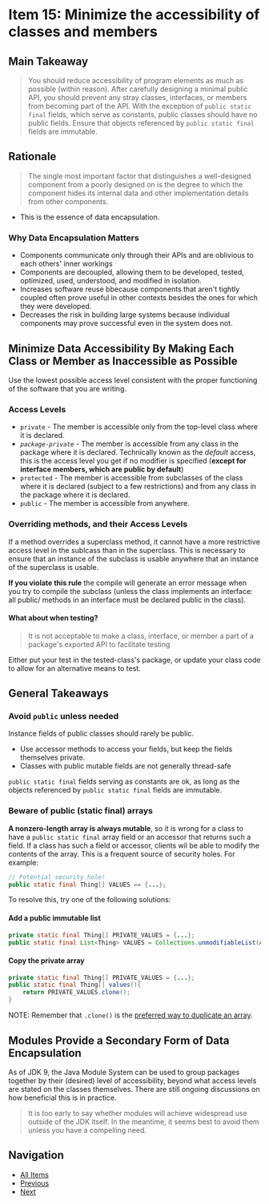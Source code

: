 # Item 15: Minimize the accessibility of classes and members

## Main Takeaway

> You should reduce accessibility of program elements as much as possible (within reason). After carefully designing a minimal public API, you should prevent any stray classes, interfaces, or members from becoming part of the API. With the exception of `public static final` fields, which serve as constants, public classes should have no public fields. Ensure that objects referenced by `public static final` fields are immutable.

## Rationale

>The single most important factor that distinguishes a well-designed component from a poorly designed on is the degree to which the component hides its internal data and other implementation details from other components.

- This is the essence of data encapsulation.

### Why Data Encapsulation Matters

- Components communicate only through their APIs and are oblivious to each others' inner workings
- Components are decoupled, allowing them to be developed, tested, optimized, used, understood, and modified in isolation.
- Increases software reuse bbecause components that aren't tightly coupled often prove useful in other contexts besides the ones for which they were developed.
- Decreases the risk in building large systems because individual components may prove successful even in the system does not.

## Minimize Data Accessibility By Making Each Class or Member as Inaccessible as Possible

Use the lowest possible access level consistent with the proper functioning of the software that you are writing.

### Access Levels

- `private` - The member is accessible only from the top-level class where it is declared.
- _`package-private`_ - The member is accessible from any class in the package where it is declared. Technically known as the _default_ access, this is the access level you get if no modifier is specified (**except for interface members, which are public by default**)
- `protected` - The member is accessible from subclasses of the class where it is declared (subject to a few restrictions) and from any class in the package where it is declared.
- `public` - The member is accessible from anywhere.

### Overriding methods, and their Access Levels

If a method overrides a superclass method, it cannot have a more restrictive access level in the sublcass than in the superclass. This is necessary to ensure that an instance of the subclass is usable anywhere that an instance of the superclass is usable.

**If you violate this rule** the compile will generate an error message when you try to compile the subclass (unless the class implements an interface: all public/ methods in an interface must be declared public in the class).

#### What about when testing?

>It is not acceptable to make a class, interface, or member a part of a package's exported API to facilitate testing

Either put your test in the tested-class's package, or update your class code to allow for an alternative means to test.

## General Takeaways

### Avoid `public` unless needed

Instance fields of public classes should rarely be public.

- Use accessor methods to access your fields, but keep the fields themselves private.
- Classes with public mutable fields are not generally thread-safe

`public static final` fields serving as constants are ok, as long as the objects referenced by `public static final` fields are immutable.

### Beware of public (static final) arrays

**A nonzero-length array is always mutable**, so it is wrong for a class to have a `public static final` array field or an accessor that returns such a field. If a class has such a field or accessor, clients wil be able to modify the contents of the array. This is a frequent source of security holes. For example:

```java
// Potential security hole!
public static final Thing[] VALUES == {...};
```

To resolve this, try one of the following solutions:

#### Add a public immutable list

```java
private static final Thing[] PRIVATE_VALUES = {...};
public static final List<Thing> VALUES = Collections.unmodifiableList(Arrays.asList(PRIVATE_VALUES));
```

#### Copy the private array

```java
private static final Thing[] PRIVATE_VALUES = {...};
public static final Thing[] values(){
    return PRIVATE_VALUES.clone();
}
```

NOTE: Remember that `.clone()` is the [preferred way to duplicate an array](./item-13-override-clone-judiciously.md).

## Modules Provide a Secondary Form of Data Encapsulation

As of JDK 9, the Java Module System can be used to group packages together by their (desired) level of accessibility, beyond what access levels are stated on the classes themselves. There are still ongoing discussions on how beneficial this is in practice.

>It is too early to say whether modules will achieve widespread use outside of the JDK itself. In the meantime, it seems best to avoid them unless you have a compelling need.

## Navigation

- [All Items](../README.md#items)
- [Previous](./item-14-consider-implementing-comparable)
- [Next](./item-15-minimize-the-accessibility-of-classes-and-members.md)
